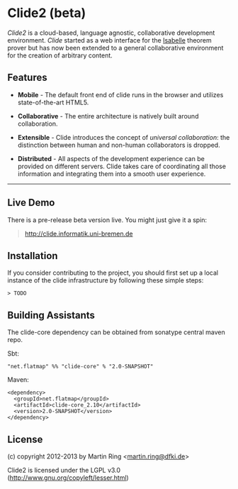 Clide2 (beta)
=====================================

*Clide2* is a cloud-based, language agnostic, collaborative development environment. *Clide* started as a web interface for the [Isabelle](http://isabelle.in.tum.de/) theorem prover but has now been extended to a general collaborative environment for the creation of arbitrary content.

Features
--------

* **Mobile** - The default front end of clide runs in the browser and utilizes state-of-the-art HTML5.

* **Collaborative** - The entire architecture is natively built around collaboration.

* **Extensible** - Clide introduces the concept of *universal collaboration*: the distinction between human and non-human collaborators is dropped.

* **Distributed** - All aspects of the development experience can be provided on different servers. Clide takes care of coordinating all those information and integrating them into a smooth user experience.

------------------

Live Demo
---------

There is a pre-release beta version live. You might just give it a spin:

> http://clide.informatik.uni-bremen.de

Installation
------------

If you consider contributing to the project, you should first set up a local instance of the clide infrastructure by following these simple steps:

```
> TODO
```

Building Assistants
-------------------

The clide-core dependency can be obtained from sonatype central maven repo.

Sbt: 

```
"net.flatmap" %% "clide-core" % "2.0-SNAPSHOT"
```


Maven: 

```
<dependency>
  <groupId>net.flatmap</groupId>
  <artifactId>clide-core_2.10</artifactId>
  <version>2.0-SNAPSHOT</version>
</dependency>
```

License
-------

(c) copyright 2012-2013 by Martin Ring <<martin.ring@dfki.de>>

Clide2 is licensed under the LGPL v3.0 (http://www.gnu.org/copyleft/lesser.html)
